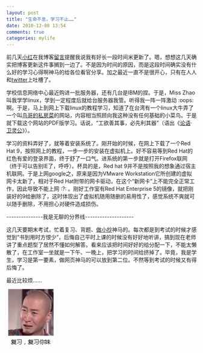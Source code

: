 ```yaml
---
layout: post
title: "生命不息，学习不止……"
date: 2010-12-08 13:54
comments: true
categories: mylife
---
```

前几天<a href="http://linfcstmr.net/blog/index.php" target="_blank">小红</a>在我博客<a href="http://glowface.net/massage-board#comment-51" target="_blank">留言</a>提醒我说我有好长一段时间米更新了。嗯，想想这几天确实把博客更新这件事搁到一边了。不是因为时间的原因，而是这段时间确实没有什么好的学习心得啊神马的给各位看官分享。加之最近一直不是很开心，只有在人人和<a href="http://twitter.com/#!/glow_chiang" target="_blank">twitter</a>上吐槽了。

学校信息网络中心最近购进一批服务器，还有几台是IBM的捏。于是，Miss Zhao叫我学学linux，学到一定程度后就给台服务器我管。听得我一阵一阵激动 :oops: 啊。于是，马上到网上下载linux的教程学习，知道了在台湾有一个linux大牛弄了一个叫<a href="http://linux.vbird.org/" target="_blank">鸟哥的私房菜</a>的网站，内容相当照顾向我这种没有任何基础的小菜鸟。于是就下载这个网站的PDF版学习。话说，“工欲善其事，必先利其器”（语出《<a href="http://baike.baidu.com/view/19183.htm">论语</a>·<a href="http://baike.baidu.com/view/1154279.htm">卫灵公</a>》）。<!--more-->

学习的资料弄好了，就等着安装系统了。刚开始的时候，在网上下载了一个Red Hat 9，按照网上的教程，一步一步的安装在虚拟机上。好不容易等到Red Hat的红色有爱的登录界面，终于舒了一口气。进系统的第一步就是打开Firefox联网（终于可以告别IE了，呼呼）。杯具的是，Red hat 9并不是按照我的想象通过宿主机联网。于是上网google之，原来是因为VMware Workstation它所创建的虚拟网卡太新了，相对于Red Hat附带的网卡驱动，在这个“新网卡”上不能完全正常工作，因此导致不能上网 :?: 。刚好工作室有Red Hat Enterprise 5的镜像，就把刚装好的9给删除了，这时体现出了虚拟机随用随删的易用性了，感觉系统不爽就可以随手删除，不用担心对硬件造成损伤。

---------------我是无聊的分界线--------------------

这几天要期末考试，忙着复习、背题、<a href="http://glowface.net/2010/06/cheat/" target="_blank">做小抄</a>神马的。每次都是到考试的时候才感觉到“书到用时方恨少”，后悔自己平时上课的时候没有好好地听讲，搞到现在老师讲了重点题型了居然不懂如何解答。看来应该把时间好好的给分配一下，不能太懒散了，在工作室一坐就是一下午、一晚上，把学习的时间给挤掉了。毕竟，我是学生，学习是第一要素，做网页神马的可以放到第二位。不然等到考试的时候又有得后悔了。

最近比较烦……

<a href="/static/images/2010/12/http_imgload.jpg"><img src="/static/images/2010/12/http_imgload.jpg" alt="" title="http_imgload" width="129" height="156" class="alignnone size-full wp-image-142077" /></a>